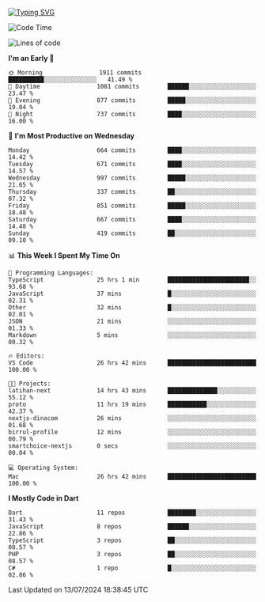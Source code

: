 
<a href="https://git.io/typing-svg"><img src="https://readme-typing-svg.demolab.com?font=Source+Code+Pro&pause=1000&random=false&width=435&lines=Hey+%F0%9F%A5%B6+iam+Yaskraz" alt="Typing SVG" /></a>
<!--START_SECTION:waka-->
![Code Time](http://img.shields.io/badge/Code%20Time-297%20hrs%2028%20mins-blue)

![Lines of code](https://img.shields.io/badge/From%20Hello%20World%20I%27ve%20Written-2.0%20million%20lines%20of%20code-blue)

**I'm an Early 🐤** 

```text
🌞 Morning                1911 commits        ██████████░░░░░░░░░░░░░░░   41.49 % 
🌆 Daytime                1081 commits        ██████░░░░░░░░░░░░░░░░░░░   23.47 % 
🌃 Evening                877 commits         █████░░░░░░░░░░░░░░░░░░░░   19.04 % 
🌙 Night                  737 commits         ████░░░░░░░░░░░░░░░░░░░░░   16.00 % 
```
📅 **I'm Most Productive on Wednesday** 

```text
Monday                   664 commits         ████░░░░░░░░░░░░░░░░░░░░░   14.42 % 
Tuesday                  671 commits         ████░░░░░░░░░░░░░░░░░░░░░   14.57 % 
Wednesday                997 commits         █████░░░░░░░░░░░░░░░░░░░░   21.65 % 
Thursday                 337 commits         ██░░░░░░░░░░░░░░░░░░░░░░░   07.32 % 
Friday                   851 commits         █████░░░░░░░░░░░░░░░░░░░░   18.48 % 
Saturday                 667 commits         ████░░░░░░░░░░░░░░░░░░░░░   14.48 % 
Sunday                   419 commits         ██░░░░░░░░░░░░░░░░░░░░░░░   09.10 % 
```


📊 **This Week I Spent My Time On** 

```text
💬 Programming Languages: 
TypeScript               25 hrs 1 min        ███████████████████████░░   93.68 % 
JavaScript               37 mins             █░░░░░░░░░░░░░░░░░░░░░░░░   02.31 % 
Other                    32 mins             █░░░░░░░░░░░░░░░░░░░░░░░░   02.01 % 
JSON                     21 mins             ░░░░░░░░░░░░░░░░░░░░░░░░░   01.33 % 
Markdown                 5 mins              ░░░░░░░░░░░░░░░░░░░░░░░░░   00.32 % 

🔥 Editors: 
VS Code                  26 hrs 42 mins      █████████████████████████   100.00 % 

🐱‍💻 Projects: 
latihan-next             14 hrs 43 mins      ██████████████░░░░░░░░░░░   55.12 % 
proto                    11 hrs 19 mins      ███████████░░░░░░░░░░░░░░   42.37 % 
nextjs-dinacom           26 mins             ░░░░░░░░░░░░░░░░░░░░░░░░░   01.68 % 
birrul-profile           12 mins             ░░░░░░░░░░░░░░░░░░░░░░░░░   00.79 % 
smartchoice-nextjs       0 secs              ░░░░░░░░░░░░░░░░░░░░░░░░░   00.04 % 

💻 Operating System: 
Mac                      26 hrs 42 mins      █████████████████████████   100.00 % 
```

**I Mostly Code in Dart** 

```text
Dart                     11 repos            ████████░░░░░░░░░░░░░░░░░   31.43 % 
JavaScript               8 repos             ██████░░░░░░░░░░░░░░░░░░░   22.86 % 
TypeScript               3 repos             ██░░░░░░░░░░░░░░░░░░░░░░░   08.57 % 
PHP                      3 repos             ██░░░░░░░░░░░░░░░░░░░░░░░   08.57 % 
C#                       1 repo              █░░░░░░░░░░░░░░░░░░░░░░░░   02.86 % 
```




 Last Updated on 13/07/2024 18:38:45 UTC
<!--END_SECTION:waka-->
